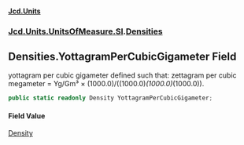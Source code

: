 #### [Jcd.Units](index.md 'index')
### [Jcd.Units.UnitsOfMeasure.SI](Jcd.Units.UnitsOfMeasure.SI.md 'Jcd.Units.UnitsOfMeasure.SI').[Densities](Densities.md 'Jcd.Units.UnitsOfMeasure.SI.Densities')

## Densities.YottagramPerCubicGigameter Field

yottagram per cubic gigameter defined such that: zettagram per cubic megameter = Yg/Gm³ ×
(1000.0)/((1000.0)*(1000.0)*(1000.0)).

```csharp
public static readonly Density YottagramPerCubicGigameter;
```

#### Field Value
[Density](Density.md 'Jcd.Units.UnitTypes.Density')